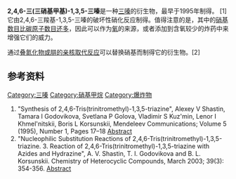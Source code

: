 **2,4,6-三(三硝基甲基)-1,3,5-三嗪**是一种[三嗪](../Page/三嗪.md "wikilink")的衍生物，最早于1995年制得。 \[1\]它由2,4,6-三羧基-1,3,5-三嗪的破坏性硝化反应制得。值得注意的是，其中的[硝基数目比碳原子数目还多](https://zh.wikipedia.org/wiki/硝基 "wikilink")，因此可以作为[氧](../Page/氧.md "wikilink")的来源，或者添加到含氧较少的炸药中来增强它们的威力。

通过[叠氮化物或](https://zh.wikipedia.org/wiki/叠氮化物 "wikilink")[肼的](https://zh.wikipedia.org/wiki/肼 "wikilink")[亲核取代反应](../Page/亲核取代反应.md "wikilink")可以替换硝基而制得它的衍生物。\[2\]

## 参考资料

[Category:三嗪](https://zh.wikipedia.org/wiki/Category:三嗪 "wikilink") [Category:硝基甲烷](https://zh.wikipedia.org/wiki/Category:硝基甲烷 "wikilink") [Category:爆炸物](https://zh.wikipedia.org/wiki/Category:爆炸物 "wikilink")

1.  "Synthesis of 2,4,6-Tris(trinitromethyl)-1,3,5-triazine", Alexey V Shastin, Tamara I Godovikova, Svetlana P Golova, Vladimir S Kuz'min, Lenor I Khmel'nitskii, Boris L Korsunskii, Mendeleev Communications; Volume 5 (1995), Number 1, Pages 17–18 [Abstract](http://www.turpion.org/php/paper.phtml?journal_id=mc&paper_id=440)
2.  "Nucleophilic Substitution Reactions of 2,4,6-Tris(trinitromethyl)-1,3,5-triazine. 3. Reaction of 2,4,6-Tris(trinitromethyl)-1,3,5-triazine with Azides and Hydrazine", A. V. Shastin, T. I. Godovikova and B. L. Korsunskii. Chemistry of Heterocyclic Compounds, March 2003; 39(3): 354-356. [Abstract](http://www.springerlink.com/content/u57k7147h451q621/)